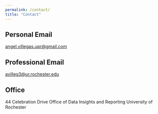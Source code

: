 ```yaml
---
permalink: /contact/
title: "Contact"
---
```


## Personal Email
[angel.villegas.upr@gmail.com](angel.villegas.upr@gmail.com)

## Professional Email
[avilleg3@ur.rochester.edu](avilleg3@ur.rochester.edu)

## Office
44 Celebration Drive
Office of Data Insights and Reporting
University of Rochester
<!--
## Mailing Address
203 Pond Lab
<br> Department of Political Science
<br> Pennsylvania State University
<br> University Park, PA 16802
-->

